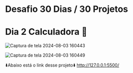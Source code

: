 # Desafio 30 Dias / 30 Projetos

# Dia 2 Calculadora 🔢

![Captura de tela 2024-08-03 160443](https://github.com/user-attachments/assets/5758879a-1bf4-4731-a6c0-1a8390cf7254)

![Captura de tela 2024-08-03 160449](https://github.com/user-attachments/assets/5a10d5cf-b9b6-4577-895d-f0e72518d829)

⬇️Abaixo está o link desse projeto⬇️
http://127.0.0.1:5500/
